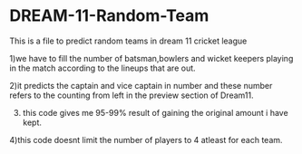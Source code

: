 # DREAM-11-Random-Team
This is a file to predict random teams in dream 11 cricket league

1)we have to fill the number of batsman,bowlers and wicket keepers playing in the match according to the lineups that are out.

2)it predicts the captain and vice captain in number and these number refers to the counting from left in the preview section of Dream11.

3) this code gives me 95-99% result of gaining the original amount i have kept.

4)this code doesnt limit the number of players to 4 atleast for each team.
